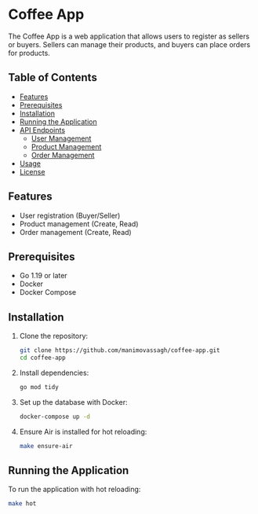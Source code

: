 # Coffee App

The Coffee App is a web application that allows users to register as sellers or buyers. Sellers can manage their products, and buyers can place orders for products.

## Table of Contents

- [Features](#features)
- [Prerequisites](#prerequisites)
- [Installation](#installation)
- [Running the Application](#running-the-application)
- [API Endpoints](#api-endpoints)
  - [User Management](#user-management)
  - [Product Management](#product-management)
  - [Order Management](#order-management)
- [Usage](#usage)
- [License](#license)

## Features

- User registration (Buyer/Seller)
- Product management (Create, Read)
- Order management (Create, Read)

## Prerequisites

- Go 1.19 or later
- Docker
- Docker Compose

## Installation

1. Clone the repository:

    ```sh
    git clone https://github.com/manimovassagh/coffee-app.git
    cd coffee-app
    ```

2. Install dependencies:

    ```sh
    go mod tidy
    ```

3. Set up the database with Docker:

    ```sh
    docker-compose up -d
    ```

4. Ensure Air is installed for hot reloading:

    ```sh
    make ensure-air
    ```

## Running the Application

To run the application with hot reloading:

```sh
make hot
